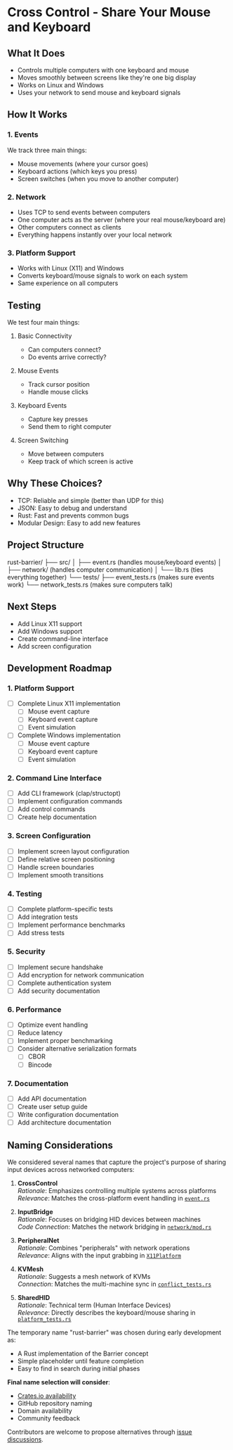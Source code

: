 # Cross Control - Share Your Mouse and Keyboard

## What It Does
- Controls multiple computers with one keyboard and mouse
- Moves smoothly between screens like they're one big display
- Works on Linux and Windows
- Uses your network to send mouse and keyboard signals

## How It Works

### 1. Events
We track three main things:
- Mouse movements (where your cursor goes)
- Keyboard actions (which keys you press)
- Screen switches (when you move to another computer)

### 2. Network
- Uses TCP to send events between computers
- One computer acts as the server (where your real mouse/keyboard are)
- Other computers connect as clients
- Everything happens instantly over your local network

### 3. Platform Support
- Works with Linux (X11) and Windows
- Converts keyboard/mouse signals to work on each system
- Same experience on all computers

## Testing
We test four main things:
1. Basic Connectivity
   - Can computers connect?
   - Do events arrive correctly?

2. Mouse Events
   - Track cursor position
   - Handle mouse clicks

3. Keyboard Events
   - Capture key presses
   - Send them to right computer

4. Screen Switching
   - Move between computers
   - Keep track of which screen is active

## Why These Choices?
- TCP: Reliable and simple (better than UDP for this)
- JSON: Easy to debug and understand
- Rust: Fast and prevents common bugs
- Modular Design: Easy to add new features

## Project Structure 
rust-barrier/
├── src/
│ ├── event.rs (handles mouse/keyboard events)
│ ├── network/ (handles computer communication)
│ └── lib.rs (ties everything together)
└── tests/
├── event_tests.rs (makes sure events work)
└── network_tests.rs (makes sure computers talk)

## Next Steps
- Add Linux X11 support
- Add Windows support
- Create command-line interface
- Add screen configuration

## Development Roadmap

### 1. Platform Support
- [ ] Complete Linux X11 implementation
  - [ ] Mouse event capture
  - [ ] Keyboard event capture
  - [ ] Event simulation
- [ ] Complete Windows implementation
  - [ ] Mouse event capture
  - [ ] Keyboard event capture
  - [ ] Event simulation

### 2. Command Line Interface
- [ ] Add CLI framework (clap/structopt)
- [ ] Implement configuration commands
- [ ] Add control commands
- [ ] Create help documentation

### 3. Screen Configuration
- [ ] Implement screen layout configuration
- [ ] Define relative screen positioning
- [ ] Handle screen boundaries
- [ ] Implement smooth transitions

### 4. Testing
- [ ] Complete platform-specific tests
- [ ] Add integration tests
- [ ] Implement performance benchmarks
- [ ] Add stress tests

### 5. Security
- [ ] Implement secure handshake
- [ ] Add encryption for network communication
- [ ] Complete authentication system
- [ ] Add security documentation

### 6. Performance
- [ ] Optimize event handling
- [ ] Reduce latency
- [ ] Implement proper benchmarking
- [ ] Consider alternative serialization formats
  - [ ] CBOR
  - [ ] Bincode

### 7. Documentation
- [ ] Add API documentation
- [ ] Create user setup guide
- [ ] Write configuration documentation
- [ ] Add architecture documentation

## Naming Considerations

We considered several names that capture the project's purpose of sharing input devices across networked computers:

1. **CrossControl**  
   *Rationale*: Emphasizes controlling multiple systems across platforms  
   *Relevance*: Matches the cross-platform event handling in [`event.rs`](src/event.rs#L4-L44)

2. **InputBridge**  
   *Rationale*: Focuses on bridging HID devices between machines  
   *Code Connection*: Matches the network bridging in [`network/mod.rs`](src/network/mod.rs#L23-L48)

3. **PeripheralNet**  
   *Rationale*: Combines "peripherals" with network operations  
   *Relevance*: Aligns with the input grabbing in [`X11Platform`](src/platform/x11.rs#L65-L93)

4. **KVMesh**  
   *Rationale*: Suggests a mesh network of KVMs  
   *Connection*: Matches the multi-machine sync in [`conflict_tests.rs`](tests/sync/conflict_tests.rs#L3-L20)

5. **SharedHID**  
   *Rationale*: Technical term (Human Interface Devices)  
   *Relevance*: Directly describes the keyboard/mouse sharing in [`platform_tests.rs`](tests/platform_tests.rs)

The temporary name "rust-barrier" was chosen during early development as:
- A Rust implementation of the Barrier concept
- Simple placeholder until feature completion
- Easy to find in search during initial phases

**Final name selection will consider**:
- [Crates.io availability](https://crates.io)
- GitHub repository naming
- Domain availability
- Community feedback

Contributors are welcome to propose alternatives through [issue discussions](#).

